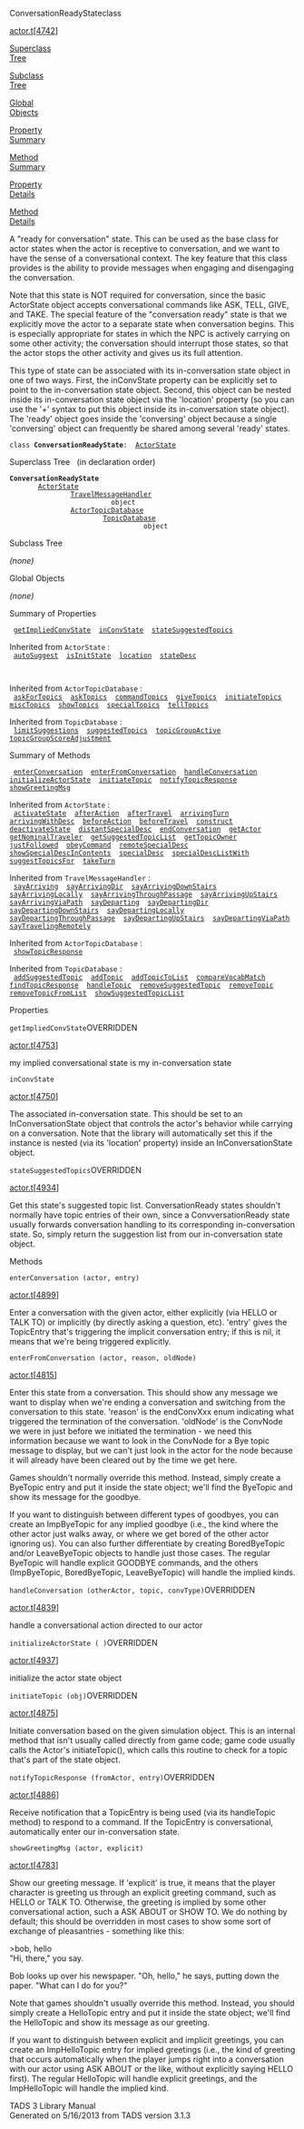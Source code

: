 ---
---
<span class="title">ConversationReadyState</span><span class="type">class</span>

[actor.t](../file/actor.t.html)\[[4742](../source/actor.t.html#4742)\]

[Superclass  
Tree](#_SuperClassTree_)

[Subclass  
Tree](#_SubClassTree_)

[Global  
Objects](#_ObjectSummary_)

[Property  
Summary](#_PropSummary_)

[Method  
Summary](#_MethodSummary_)

[Property  
Details](#_Properties_)

[Method  
Details](#_Methods_)

<div class="fdesc">

A "ready for conversation" state. This can be used as the base class for
actor states when the actor is receptive to conversation, and we want to
have the sense of a conversational context. The key feature that this
class provides is the ability to provide messages when engaging and
disengaging the conversation.

Note that this state is NOT required for conversation, since the basic
ActorState object accepts conversational commands like ASK, TELL, GIVE,
and TAKE. The special feature of the "conversation ready" state is that
we explicitly move the actor to a separate state when conversation
begins. This is especially appropriate for states in which the NPC is
actively carrying on some other activity; the conversation should
interrupt those states, so that the actor stops the other activity and
gives us its full attention.

This type of state can be associated with its in-conversation state
object in one of two ways. First, the inConvState property can be
explicitly set to point to the in-conversation state object. Second,
this object can be nested inside its in-conversation state object via
the 'location' property (so you can use the '+' syntax to put this
object inside its in-conversation state object). The 'ready' object goes
inside the 'conversing' object because a single 'conversing' object can
frequently be shared among several 'ready' states.

`class `**`ConversationReadyState`**` :   `[`ActorState`](../object/ActorState.html)

</div>

<span id="_SuperClassTree_"></span>

<div class="mjhd">

<span class="hdln">Superclass Tree</span>   (in declaration order)

</div>

**`ConversationReadyState`**  
`         `[`ActorState`](../object/ActorState.html)  
`                 `[`TravelMessageHandler`](../object/TravelMessageHandler.html)  
`                         object`  
`                 `[`ActorTopicDatabase`](../object/ActorTopicDatabase.html)  
`                         `[`TopicDatabase`](../object/TopicDatabase.html)  
`                                 object`  
<span id="_SubClassTree_"></span>

<div class="mjhd">

<span class="hdln">Subclass Tree</span>  

</div>

*(none)* <span id="_ObjectSummary_"></span>

<div class="mjhd">

<span class="hdln">Global Objects</span>  

</div>

*(none)* <span id="_PropSummary_"></span>

<div class="mjhd">

<span class="hdln">Summary of Properties</span>  

</div>

` `[`getImpliedConvState`](#getImpliedConvState)`  `[`inConvState`](#inConvState)`  `[`stateSuggestedTopics`](#stateSuggestedTopics)`  `

Inherited from `ActorState` :  
` `[`autoSuggest`](../object/ActorState.html#autoSuggest)`  `[`isInitState`](../object/ActorState.html#isInitState)`  `[`location`](../object/ActorState.html#location)`  `[`stateDesc`](../object/ActorState.html#stateDesc)`  `

` `

Inherited from `ActorTopicDatabase` :  
` `[`askForTopics`](../object/ActorTopicDatabase.html#askForTopics)`  `[`askTopics`](../object/ActorTopicDatabase.html#askTopics)`  `[`commandTopics`](../object/ActorTopicDatabase.html#commandTopics)`  `[`giveTopics`](../object/ActorTopicDatabase.html#giveTopics)`  `[`initiateTopics`](../object/ActorTopicDatabase.html#initiateTopics)`  `[`miscTopics`](../object/ActorTopicDatabase.html#miscTopics)`  `[`showTopics`](../object/ActorTopicDatabase.html#showTopics)`  `[`specialTopics`](../object/ActorTopicDatabase.html#specialTopics)`  `[`tellTopics`](../object/ActorTopicDatabase.html#tellTopics)`  `

Inherited from `TopicDatabase` :  
` `[`limitSuggestions`](../object/TopicDatabase.html#limitSuggestions)`  `[`suggestedTopics`](../object/TopicDatabase.html#suggestedTopics)`  `[`topicGroupActive`](../object/TopicDatabase.html#topicGroupActive)`  `[`topicGroupScoreAdjustment`](../object/TopicDatabase.html#topicGroupScoreAdjustment)`  `

<span id="_MethodSummary_"></span>

<div class="mjhd">

<span class="hdln">Summary of Methods</span>  

</div>

` `[`enterConversation`](#enterConversation)`  `[`enterFromConversation`](#enterFromConversation)`  `[`handleConversation`](#handleConversation)`  `[`initializeActorState`](#initializeActorState)`  `[`initiateTopic`](#initiateTopic)`  `[`notifyTopicResponse`](#notifyTopicResponse)`  `[`showGreetingMsg`](#showGreetingMsg)`  `

Inherited from `ActorState` :  
` `[`activateState`](../object/ActorState.html#activateState)`  `[`afterAction`](../object/ActorState.html#afterAction)`  `[`afterTravel`](../object/ActorState.html#afterTravel)`  `[`arrivingTurn`](../object/ActorState.html#arrivingTurn)`  `[`arrivingWithDesc`](../object/ActorState.html#arrivingWithDesc)`  `[`beforeAction`](../object/ActorState.html#beforeAction)`  `[`beforeTravel`](../object/ActorState.html#beforeTravel)`  `[`construct`](../object/ActorState.html#construct)`  `[`deactivateState`](../object/ActorState.html#deactivateState)`  `[`distantSpecialDesc`](../object/ActorState.html#distantSpecialDesc)`  `[`endConversation`](../object/ActorState.html#endConversation)`  `[`getActor`](../object/ActorState.html#getActor)`  `[`getNominalTraveler`](../object/ActorState.html#getNominalTraveler)`  `[`getSuggestedTopicList`](../object/ActorState.html#getSuggestedTopicList)`  `[`getTopicOwner`](../object/ActorState.html#getTopicOwner)`  `[`justFollowed`](../object/ActorState.html#justFollowed)`  `[`obeyCommand`](../object/ActorState.html#obeyCommand)`  `[`remoteSpecialDesc`](../object/ActorState.html#remoteSpecialDesc)`  `[`showSpecialDescInContents`](../object/ActorState.html#showSpecialDescInContents)`  `[`specialDesc`](../object/ActorState.html#specialDesc)`  `[`specialDescListWith`](../object/ActorState.html#specialDescListWith)`  `[`suggestTopicsFor`](../object/ActorState.html#suggestTopicsFor)`  `[`takeTurn`](../object/ActorState.html#takeTurn)`  `

Inherited from `TravelMessageHandler` :  
` `[`sayArriving`](../object/TravelMessageHandler.html#sayArriving)`  `[`sayArrivingDir`](../object/TravelMessageHandler.html#sayArrivingDir)`  `[`sayArrivingDownStairs`](../object/TravelMessageHandler.html#sayArrivingDownStairs)`  `[`sayArrivingLocally`](../object/TravelMessageHandler.html#sayArrivingLocally)`  `[`sayArrivingThroughPassage`](../object/TravelMessageHandler.html#sayArrivingThroughPassage)`  `[`sayArrivingUpStairs`](../object/TravelMessageHandler.html#sayArrivingUpStairs)`  `[`sayArrivingViaPath`](../object/TravelMessageHandler.html#sayArrivingViaPath)`  `[`sayDeparting`](../object/TravelMessageHandler.html#sayDeparting)`  `[`sayDepartingDir`](../object/TravelMessageHandler.html#sayDepartingDir)`  `[`sayDepartingDownStairs`](../object/TravelMessageHandler.html#sayDepartingDownStairs)`  `[`sayDepartingLocally`](../object/TravelMessageHandler.html#sayDepartingLocally)`  `[`sayDepartingThroughPassage`](../object/TravelMessageHandler.html#sayDepartingThroughPassage)`  `[`sayDepartingUpStairs`](../object/TravelMessageHandler.html#sayDepartingUpStairs)`  `[`sayDepartingViaPath`](../object/TravelMessageHandler.html#sayDepartingViaPath)`  `[`sayTravelingRemotely`](../object/TravelMessageHandler.html#sayTravelingRemotely)`  `

Inherited from `ActorTopicDatabase` :  
` `[`showTopicResponse`](../object/ActorTopicDatabase.html#showTopicResponse)`  `

Inherited from `TopicDatabase` :  
` `[`addSuggestedTopic`](../object/TopicDatabase.html#addSuggestedTopic)`  `[`addTopic`](../object/TopicDatabase.html#addTopic)`  `[`addTopicToList`](../object/TopicDatabase.html#addTopicToList)`  `[`compareVocabMatch`](../object/TopicDatabase.html#compareVocabMatch)`  `[`findTopicResponse`](../object/TopicDatabase.html#findTopicResponse)`  `[`handleTopic`](../object/TopicDatabase.html#handleTopic)`  `[`removeSuggestedTopic`](../object/TopicDatabase.html#removeSuggestedTopic)`  `[`removeTopic`](../object/TopicDatabase.html#removeTopic)`  `[`removeTopicFromList`](../object/TopicDatabase.html#removeTopicFromList)`  `[`showSuggestedTopicList`](../object/TopicDatabase.html#showSuggestedTopicList)`  `

<span id="_Properties_"></span>

<div class="mjhd">

<span class="hdln">Properties</span>  

</div>

<span id="getImpliedConvState"></span>

`getImpliedConvState`<span class="rem">OVERRIDDEN</span>

[actor.t](../file/actor.t.html)\[[4753](../source/actor.t.html#4753)\]

<div class="desc">

my implied conversational state is my in-conversation state

</div>

<span id="inConvState"></span>

`inConvState`

[actor.t](../file/actor.t.html)\[[4750](../source/actor.t.html#4750)\]

<div class="desc">

The associated in-conversation state. This should be set to an
InConversationState object that controls the actor's behavior while
carrying on a conversation. Note that the library will automatically set
this if the instance is nested (via its 'location' property) inside an
InConversationState object.

</div>

<span id="stateSuggestedTopics"></span>

`stateSuggestedTopics`<span class="rem">OVERRIDDEN</span>

[actor.t](../file/actor.t.html)\[[4934](../source/actor.t.html#4934)\]

<div class="desc">

Get this state's suggested topic list. ConversationReady states
shouldn't normally have topic entries of their own, since a
ConvversationReady state usually forwards conversation handling to its
corresponding in-conversation state. So, simply return the suggestion
list from our in-conversation state object.

</div>

<span id="_Methods_"></span>

<div class="mjhd">

<span class="hdln">Methods</span>  

</div>

<span id="enterConversation"></span>

`enterConversation (actor, entry)`

[actor.t](../file/actor.t.html)\[[4899](../source/actor.t.html#4899)\]

<div class="desc">

Enter a conversation with the given actor, either explicitly (via HELLO
or TALK TO) or implicitly (by directly asking a question, etc). 'entry'
gives the TopicEntry that's triggering the implicit conversation entry;
if this is nil, it means that we're being triggered explicitly.

</div>

<span id="enterFromConversation"></span>

`enterFromConversation (actor, reason, oldNode)`

[actor.t](../file/actor.t.html)\[[4815](../source/actor.t.html#4815)\]

<div class="desc">

Enter this state from a conversation. This should show any message we
want to display when we're ending a conversation and switching from the
conversation to this state. 'reason' is the endConvXxx enum indicating
what triggered the termination of the conversation. 'oldNode' is the
ConvNode we were in just before we initiated the termination - we need
this information because we want to look in the ConvNode for a Bye topic
message to display, but we can't just look in the actor for the node
because it will already have been cleared out by the time we get here.

Games shouldn't normally override this method. Instead, simply create a
ByeTopic entry and put it inside the state object; we'll find the
ByeTopic and show its message for the goodbye.

If you want to distinguish between different types of goodbyes, you can
create an ImpByeTopic for any implied goodbye (i.e., the kind where the
other actor just walks away, or where we get bored of the other actor
ignoring us). You can also further differentiate by creating
BoredByeTopic and/or LeaveByeTopic objects to handle just those cases.
The regular ByeTopic will handle explicit GOODBYE commands, and the
others (ImpByeTopic, BoredByeTopic, LeaveByeTopic) will handle the
implied kinds.

</div>

<span id="handleConversation"></span>

`handleConversation (otherActor, topic, convType)`<span class="rem">OVERRIDDEN</span>

[actor.t](../file/actor.t.html)\[[4839](../source/actor.t.html#4839)\]

<div class="desc">

handle a conversational action directed to our actor

</div>

<span id="initializeActorState"></span>

`initializeActorState ( )`<span class="rem">OVERRIDDEN</span>

[actor.t](../file/actor.t.html)\[[4937](../source/actor.t.html#4937)\]

<div class="desc">

initialize the actor state object

</div>

<span id="initiateTopic"></span>

`initiateTopic (obj)`<span class="rem">OVERRIDDEN</span>

[actor.t](../file/actor.t.html)\[[4875](../source/actor.t.html#4875)\]

<div class="desc">

Initiate conversation based on the given simulation object. This is an
internal method that isn't usually called directly from game code; game
code usually calls the Actor's initiateTopic(), which calls this routine
to check for a topic that's part of the state object.

</div>

<span id="notifyTopicResponse"></span>

`notifyTopicResponse (fromActor, entry)`<span class="rem">OVERRIDDEN</span>

[actor.t](../file/actor.t.html)\[[4886](../source/actor.t.html#4886)\]

<div class="desc">

Receive notification that a TopicEntry is being used (via its
handleTopic method) to respond to a command. If the TopicEntry is
conversational, automatically enter our in-conversation state.

</div>

<span id="showGreetingMsg"></span>

`showGreetingMsg (actor, explicit)`

[actor.t](../file/actor.t.html)\[[4783](../source/actor.t.html#4783)\]

<div class="desc">

Show our greeting message. If 'explicit' is true, it means that the
player character is greeting us through an explicit greeting command,
such as HELLO or TALK TO. Otherwise, the greeting is implied by some
other conversational action, such a ASK ABOUT or SHOW TO. We do nothing
by default; this should be overridden in most cases to show some sort of
exchange of pleasantries - something like this:

  
\>bob, hello  
"Hi, there," you say.

Bob looks up over his newspaper. "Oh, hello," he says, putting down the
paper. "What can I do for you?"

Note that games shouldn't usually override this method. Instead, you
should simply create a HelloTopic entry and put it inside the state
object; we'll find the HelloTopic and show its message as our greeting.

If you want to distinguish between explicit and implicit greetings, you
can create an ImpHelloTopic entry for implied greetings (i.e., the kind
of greeting that occurs automatically when the player jumps right into a
conversation with our actor using ASK ABOUT or the like, without
explicitly saying HELLO first). The regular HelloTopic will handle
explicit greetings, and the ImpHelloTopic will handle the implied kind.

</div>

<div class="ftr">

TADS 3 Library Manual  
Generated on 5/16/2013 from TADS version 3.1.3

</div>
